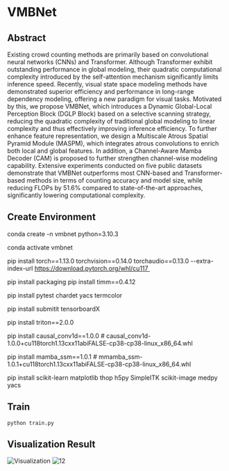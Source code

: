 # VMBNet

## Abstract
Existing crowd counting methods are primarily based on convolutional neural networks (CNNs) and Transformer. Although Transformer exhibit outstanding performance in global modeling, their quadratic computational complexity introduced by the self-attention mechanism significantly limits inference speed. Recently, visual state space modeling methods have demonstrated superior efficiency and performance in long-range dependency modeling, offering a new paradigm for visual tasks. Motivated by this, we propose VMBNet, which introduces a Dynamic Global-Local Perception Block (DGLP Block) based on a selective scanning strategy, reducing the quadratic complexity of traditional global modeling to linear complexity and thus effectively improving inference efficiency. To further enhance feature representation, we design a Multiscale Atrous Spatial Pyramid Module (MASPM), which integrates atrous convolutions to enrich both local and global features. In addition, a Channel-Aware Mamba Decoder (CAM) is proposed to further strengthen channel-wise modeling capability. Extensive experiments conducted on five public datasets demonstrate that VMBNet outperforms most CNN-based and Transformer-based methods in terms of counting accuracy and model size, while reducing FLOPs by 51.6\% compared to state-of-the-art approaches, significantly lowering computational complexity.

## Create Environment

conda create -n vmbnet python=3.10.3

conda activate vmbnet 

pip install torch==1.13.0 torchvision==0.14.0 torchaudio==0.13.0 --extra-index-url https://download.pytorch.org/whl/cu117 

pip install packaging pip install timm==0.4.12 

pip install pytest chardet yacs termcolor

pip install submitit tensorboardX 

pip install triton==2.0.0

pip install causal_conv1d==1.0.0 # causal_conv1d-1.0.0+cu118torch1.13cxx11abiFALSE-cp38-cp38-linux_x86_64.whl

pip install mamba_ssm==1.0.1 # mmamba_ssm-1.0.1+cu118torch1.13cxx11abiFALSE-cp38-cp38-linux_x86_64.whl

pip install scikit-learn matplotlib thop h5py SimpleITK scikit-image medpy yacs

## Train
``` python train.py ```

## Visualization Result
![Visualization](https://github.com/user-attachments/assets/cc2bc017-6fc3-45b5-92a3-e700745ccb46)
![12](https://github.com/user-attachments/assets/519293ba-1612-445d-9cb4-a87351cc529c)


